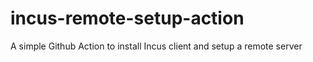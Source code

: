 # incus-remote-setup-action
A simple Github Action to install Incus client and setup a remote server 
